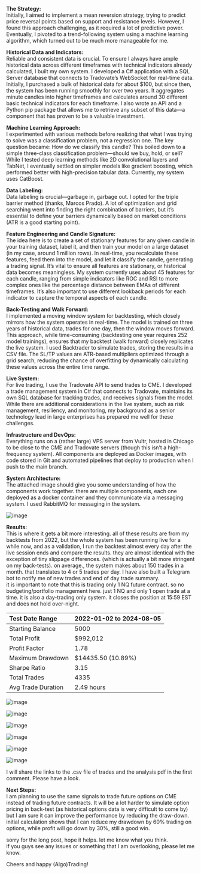 **The Strategy:**  
Initially, I aimed to implement a mean reversion strategy, trying to predict price reversal points based on support and resistance levels. However, I found this approach challenging, as it required a lot of predictive power. Eventually, I pivoted to a trend-following system using a machine learning algorithm, which turned out to be much more manageable for me.

**Historical Data and Indicators:**  
Reliable and consistent data is crucial. To ensure I always have ample historical data across different timeframes with technical indicators already calculated, I built my own system. I developed a C# application with a SQL Server database that connects to Tradovate’s WebSocket for real-time data. Initially, I purchased a bulk of historical data for about $100, but since then, the system has been running smoothly for over two years. It aggregates minute candles into higher timeframes and calculates around 30 different basic technical indicators for each timeframe. I also wrote an API and a Python pip package that allows me to retrieve any subset of this data—a component that has proven to be a valuable investment.

**Machine Learning Approach:**  
I experimented with various methods before realizing that what I was trying to solve was a classification problem, not a regression one. The key question became: How do we classify this candle? This boiled down to a simple three-class classification problem—should we buy, hold, or sell? While I tested deep learning methods like 2D convolutional layers and TabNet, I eventually settled on simpler models like gradient boosting, which performed better with high-precision tabular data. Currently, my system uses CatBoost.

**Data Labeling:**  
Data labeling is crucial—garbage in, garbage out. I opted for the triple barrier method (thanks, Marcos Prado). A lot of optimization and grid searching went into finding the right combination of barriers, but it’s essential to define your barriers dynamically based on market conditions (ATR is a good starting point).

**Feature Engineering and Candle Signature:**  
The idea here is to create a set of stationary features for any given candle in your training dataset, label it, and then train your model on a large dataset (in my case, around 1 million rows). In real-time, you recalculate these features, feed them into the model, and let it classify the candle, generating a trading signal. It’s vital to ensure all features are stationary, or historical data becomes meaningless. My system currently uses about 45 features for each candle, ranging from simple indicators like ROC and RSI to more complex ones like the percentage distance between EMAs of different timeframes. It’s also important to use different lookback periods for each indicator to capture the temporal aspects of each candle.

**Back-Testing and Walk Forward:**  
I implemented a moving window system for backtesting, which closely mirrors how the system operates in real-time. The model is trained on three years of historical data, trades for one day, then the window moves forward. This approach, while time-consuming (backtesting one year requires 252 model trainings), ensures that my backtest (walk forward) closely replicates the live system. I used Backtrader to simulate trades, storing the results in a CSV file. The SL/TP values are ATR-based multipliers optimized through a grid search, reducing the chance of overfitting by dynamically calculating these values across the entire time range.

**Live System:**  
For live trading, I use the Tradovate API to send trades to CME. I developed a trade management system in C# that connects to Tradovate, maintains its own SQL database for tracking trades, and receives signals from the model. While there are additional considerations in the live system, such as risk management, resiliency, and monitoring, my background as a senior technology lead in large enterprises has prepared me well for these challenges.

**Infrastructure and DevOps:**  
Everything runs on a (rather large) VPS server from Vultr, hosted in Chicago to be close to the CME and Tradovate servers (though this isn’t a high-frequency system). All components are deployed as Docker images, with code stored in Git and automated pipelines that deploy to production when I push to the main branch.

**System Architecture:**  
The attached image should give you some understanding of how the components work together. there are multiple components, each one deployed as a docker container and they communicate via a messaging system. I used RabbitMQ for messaging in the system.

![image](https://github.com/user-attachments/assets/56b95f43-98d9-45bf-b856-8c5f065262bf)


**Results:**  
This is where it gets a bit more interesting. all of these results are from my backtests from 2022, but the whole system has been running live for a while now, and as a validation, I run the backtest almost every day after the live session ends and compare the results. they are almost identical with the exception of tiny slippage differences. (which is actually a bit more stringent on my back-tests). on average., the system makes about 150 trades in a month. that translates to 4 or 5 trades per day. I have also built a Telegram bot to notify me of new trades and end of day trade summary.  
it is important to note that this is trading only 1 NQ future contract. so no budgeting/portfolio management here. just 1 NQ and only 1 open trade at a time. it is also a day-trading only system. it closes the position at 15:59 EST and does not hold over-night.

|Test Date Range|2022-01-02 to 2024-08-05|
|:-|:-|
|Starting Balance|5000|
|Total Profit|$992,012|
|Profit Factor|1.78|
|Maximum Drawdown|$14435.50 (10.89%)|
|Sharpe Ratio|3.15|
|Total Trades|4335|
|Avg Trade Duration|2.49 hours|

![image](https://github.com/user-attachments/assets/99d7cf79-5d08-4eb0-b24a-36d17e16ec6c)

![image](https://github.com/user-attachments/assets/0a48ee7b-1306-4891-9312-e2b940e64fde)

![image](https://github.com/user-attachments/assets/aec51336-1cf3-4454-92e4-65e9271277b1)

![image](https://github.com/user-attachments/assets/b1b910a1-17f6-4ffb-ae70-612bda0d2067)

![image](https://github.com/user-attachments/assets/4e1eea04-0a33-4945-a1fd-a383fac2becc)

![image](https://github.com/user-attachments/assets/8f0b4318-3df5-4896-be41-1b0fc3c70a3e)


I will share the links to the .csv file of trades and the analysis pdf in the first comment. Please have a look.

**Next Steps:**  
I am planning to use the same signals to trade future options on CME instead of trading future contracts. It will be a lot harder to simulate option pricing in back-test (as historical options data is very difficult to come by)  
but I am sure it can improve the performance by reducing the draw-down. initial calculation shows that I can reduce my drawdown by 60% trading on options, while profit will go down by 30%, still a good win.

sorry for the long post, hope it helps. let me know what you think.  
if you guys see any issues or something that I am overlooking, please let me know.

Cheers and happy (Algo)Trading!
